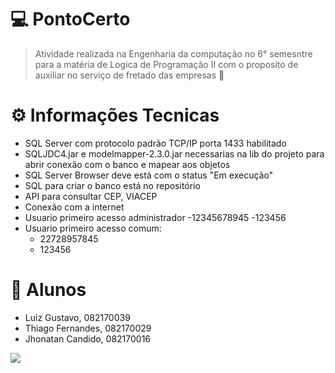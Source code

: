 # 💻 **PontoCerto**

> Atividade realizada na Engenharia da computação no 6° semesntre para a matéria de Logica de Programação II com o proposito de auxiliar no serviço de fretado das empresas :bus:

# :gear: **Informações Tecnicas**
- SQL Server com protocolo padrão TCP/IP porta 1433 habilitado
- SQLJDC4.jar e modelmapper-2.3.0.jar necessarias na lib do projeto para abrir conexão com o banco e mapear aos objetos
- SQL Server Browser deve está com o status "Em execução"
- SQL para criar o banco está no repositório
- API para consultar CEP, VIACEP
- Conexão com a internet
- Usuario primeiro acesso administrador
  -12345678945
  -123456
- Usuario primeiro acesso comum:
  - 22728957845
  - 123456
  

# 🚀 **Alunos**
- Luiz Gustavo, 082170039
- Thiago Fernandes, 082170029
- Jhonatan Candido, 082170016

<img src="https://cdn.dribbble.com/users/2401141/screenshots/5487982/developers-gif-showcase.gif">
